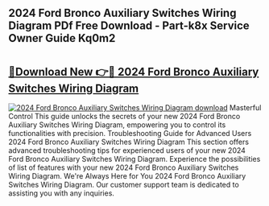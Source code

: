 ## 2024 Ford Bronco Auxiliary Switches Wiring Diagram PDf Free Download - Part-k8x Service Owner Guide Kq0m2

# <h2><a href="http://dfngw9n.blite.top/?on=2024+Ford+Bronco+Auxiliary+Switches+Wiring+Diagram">🔗Download New 👉🔴 2024 Ford Bronco Auxiliary Switches Wiring Diagram</a></h2>

[![2024 Ford Bronco Auxiliary Switches Wiring Diagram download](https://i.imgur.com/lujVjoI.png)](http://dfngw9n.blite.top/?on=2024+Ford+Bronco+Auxiliary+Switches+Wiring+Diagram)
Masterful Control This guide unlocks the secrets of your new 2024 Ford Bronco Auxiliary Switches Wiring Diagram, empowering you to control its functionalities with precision. Troubleshooting Guide for Advanced Users 2024 Ford Bronco Auxiliary Switches Wiring Diagram This section offers advanced troubleshooting tips for experienced users of your new 2024 Ford Bronco Auxiliary Switches Wiring Diagram. Experience the possibilities of list of features with your new 2024 Ford Bronco Auxiliary Switches Wiring Diagram. We're Always Here for You 2024 Ford Bronco Auxiliary Switches Wiring Diagram. Our customer support team is dedicated to assisting you with any inquiries.
